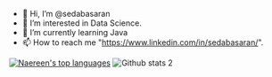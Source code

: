 - 👋  Hi, I’m @sedabasaran
- 👀  I’m interested in Data Science.
- 🌱  I’m currently learning Java
- 📫  How to reach me "https://www.linkedin.com/in/sedabasaran/".

[![Naereen's top languages](https://github-readme-stats.vercel.app/api/top-langs/?username=sedabasaran&theme=blue-green)](https://github.com/anuraghazra/github-readme-stats)      ![Github stats 2](https://github-readme-stats.vercel.app/api?username=sedabasaran&show_icons=true&theme=radical) 




<!---
sedabasaran/sedabasaran is a ✨ special ✨ repository because its `README.md` (this file) appears on your GitHub profile.
You can click the Preview link to take a look at your changes.
--->
